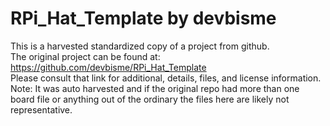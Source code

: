 
# RPi_Hat_Template by devbisme  
This is a harvested standardized copy of a project from github.  
The original project can be found at:  
https://github.com/devbisme/RPi_Hat_Template  
Please consult that link for additional, details, files, and license information.  
Note: It was auto harvested and if the original repo had more than one board file or anything out of the ordinary the files here are likely not representative.  
    
